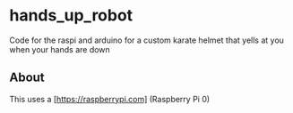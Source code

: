# hands_up_robot
Code for the raspi and arduino for a custom karate helmet that yells at you when your hands are down

## About
This uses a [https://raspberrypi.com] (Raspberry Pi 0)
